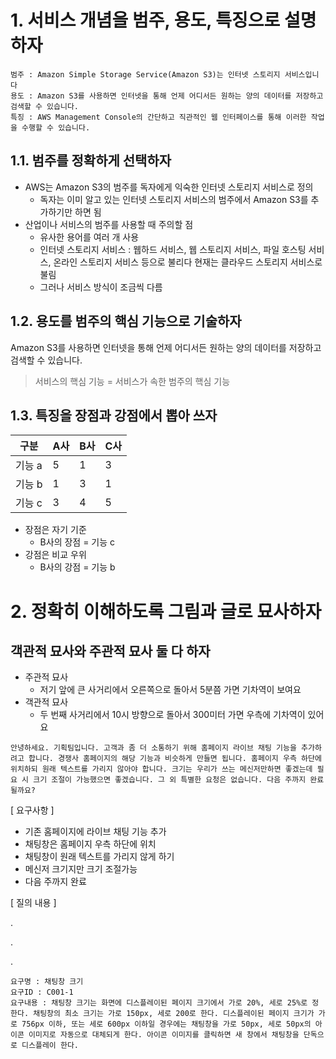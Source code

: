 # 1. 서비스 개념을 범주, 용도, 특징으로 설명하자

```
범주 : Amazon Simple Storage Service(Amazon S3)는 인터넷 스토리지 서비스입니다
용도 : Amazon S3를 사용하면 인터넷을 통해 언제 어디서든 원하는 양의 데이터를 저장하고 검색할 수 있습니다.
특징 : AWS Management Console의 간단하고 직관적인 웹 인터페이스를 통해 이러한 작업을 수행할 수 있습니다.
```

## 1.1. 범주를 정확하게 선택하자

- AWS는 Amazon S3의 범주를 독자에게 익숙한 인터넷 스토리지 서비스로 정의
  - 독자는 이미 알고 있는 인터넷 스토리지 서비스의 범주에서 Amazon S3를 추가하기만 하면 됨
- 산업이나 서비스의 범주를 사용할 때 주의할 점
  - 유사한 용어를 여러 개 사용
  - 인터넷 스토리지 서비스 : 웹하드 서비스, 웹 스토리지 서비스, 파일 호스팅 서비스, 온라인 스토리지 서비스 등으로 불리다 현재는 클라우드 스토리지 서비스로 불림
  - 그러나 서비스 방식이 조금씩 다름

## 1.2. 용도를 범주의 핵심 기능으로 기술하자

Amazon S3를 사용하면 인터넷을 통해 언제 어디서든 원하는 양의 데이터를 저장하고 검색할 수 있습니다.

> 서비스의 핵심 기능 = 서비스가 속한 범주의 핵심 기능

## 1.3. 특징을 장점과 강점에서 뽑아 쓰자

| 구분   | A사 | B사 | C사 |
| ------ | --- | --- | --- |
| 기능 a | 5   | 1   | 3   |
| 기능 b | 1   | 3   | 1   |
| 기능 c | 3   | 4   | 5   |

- 장점은 자기 기준
  - B사의 장점 = 기능 c
- 강점은 비교 우위
  - B사의 강점 = 기능 b

# 2. 정확히 이해하도록 그림과 글로 묘사하자

## 객관적 묘사와 주관적 묘사 둘 다 하자

- 주관적 묘사
  - 저기 앞에 큰 사거리에서 오른쪽으로 돌아서 5분쯤 가면 기차역이 보여요
- 객관적 묘사
  - 두 번째 사거리에서 10시 방향으로 돌아서 300미터 가면 우측에 기차역이 있어요

```
안녕하세요. 기획팀입니다. 고객과 좀 더 소통하기 위해 홈페이지 라이브 채팅 기능을 추가하려고 합니다. 경쟁사 홈페이지의 해당 기능과 비슷하게 만들면 됩니다. 홈페이지 우측 하단에 위치하되 원래 텍스트를 가리지 않아야 합니다. 크기는 우리가 쓰는 메신저만하면 좋겠는데 필요 시 크기 조절이 가능했으면 좋겠습니다. 그 외 특별한 요청은 없습니다. 다음 주까지 완료될까요?
```

\[ 요구사항 \]

- 기존 홈페이지에 라이브 채팅 기능 추가
- 채팅창은 홈페이지 우측 하단에 위치
- 채팅창이 원래 텍스트를 가리지 않게 하기
- 메신저 크기지만 크기 조절가능
- 다음 주까지 완료

\[ 질의 내용 \]

.

.

.

```
요구명 : 채팅창 크기
요구ID : C001-1
요구내용 : 채팅창 크기는 화면에 디스플레이된 페이지 크기에서 가로 20%, 세로 25%로 정한다. 채팅창의 최소 크기는 가로 150px, 세로 200로 한다. 디스플레이된 페이지 크기가 가로 756px 이하, 또는 세로 600px 이하일 경우에는 채팅창을 가로 50px, 세로 50px의 아이콘 이미지로 자동으로 대체되게 한다. 아이콘 이미지를 클릭하면 새 창에서 채팅창을 단독으로 디스플레이 한다.
```
